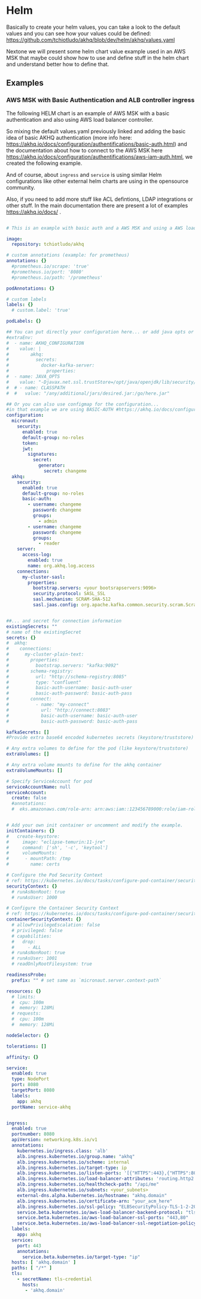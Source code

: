 # Helm  

Basically to create your helm values, you can take a look to the default values and you can see how your values could be defined:
https://github.com/tchiotludo/akhq/blob/dev/helm/akhq/values.yaml

Nextone we will present some helm chart value example used in an AWS MSK that maybe could show how to use and define stuff in the helm chart and understand better how to define that. 


## Examples

### AWS MSK with Basic Authentication and ALB controller ingress

The following HELM chart is an example of AWS MSK with a basic authentication and also using AWS load balancer controller.

So mixing the default values.yaml previously linked and adding the basic idea of basic AKHQ authentication (more info here: https://akhq.io/docs/configuration/authentifications/basic-auth.html) and the documentation about how to connect to the AWS MSK here https://akhq.io/docs/configuration/authentifications/aws-iam-auth.html, we created the following example.

And of course, about `ingress` and `service` is using similar Helm configurations like other external helm charts are using in the opensource community.

Also, if you need to add more stuff like ACL defintions, LDAP integrations or other stuff. In the main documentation there are present a lot of examples https://akhq.io/docs/ .

```yaml

# This is an example with basic auth and a AWS MSK and using a AWS loadbalancer controller ingress

image:
  repository: tchiotludo/akhq

# custom annotations (example: for prometheus)
annotations: {}
  #prometheus.io/scrape: 'true'
  #prometheus.io/port: '8080'
  #prometheus.io/path: '/prometheus'

podAnnotations: {}

# custom labels
labels: {}
  # custom.label: 'true'

podLabels: {}

## You can put directly your configuration here... or add java opts or any other env vars
#extraEnv: 
#  - name: AKHQ_CONFIGURATION
#    value: |
#        akhq:
#          secrets:
#            docker-kafka-server:
#              properties:
#  - name: JAVA_OPTS
#    value: "-Djavax.net.ssl.trustStore=/opt/java/openjdk/lib/security/cacerts -Djavax.net.ssl.trustStorePassword=password"
#  # - name: CLASSPATH
#  #   value: "/any/additional/jars/desired.jar:/go/here.jar"

## Or you can also use configmap for the configuration...
#in that example we are using BASIC-AUTH #https://akhq.io/docs/configuration/authentifications/basic-auth.html
configuration:
  micronaut:
    security:
      enabled: true
      default-group: no-roles
      token:
      jwt:
        signatures:
          secret:
            generator:
              secret: changeme
  akhq:
    security:
      enabled: true
      default-group: no-roles        
      basic-auth:
        - username: changeme
          password: changeme
          groups:
            - admin
        - username: changeme
          password: changeme
          groups:
            - reader
    server:
      access-log:
        enabled: true
        name: org.akhq.log.access
    connections:
      my-cluster-sasl:
        properties:
          bootstrap.servers: <your bootsrapservers:9096>
          security.protocol: SASL_SSL
          sasl.mechanism: SCRAM-SHA-512
          sasl.jaas.config: org.apache.kafka.common.security.scram.ScramLoginModule required username="username" password="password";


##... and secret for connection information
existingSecrets: ""
# name of the existingSecret
secrets: {}
#  akhq:
#    connections:
#      my-cluster-plain-text:
#        properties:
#          bootstrap.servers: "kafka:9092"
#        schema-registry:
#          url: "http://schema-registry:8085"
#          type: "confluent"
#          basic-auth-username: basic-auth-user
#          basic-auth-password: basic-auth-pass
#        connect:
#          - name: "my-connect"
#            url: "http://connect:8083"
#            basic-auth-username: basic-auth-user
#            basic-auth-password: basic-auth-pass

kafkaSecrets: []
#Provide extra base64 encoded kubernetes secrets (keystore/truststore)

# Any extra volumes to define for the pod (like keystore/truststore)
extraVolumes: []

# Any extra volume mounts to define for the akhq container
extraVolumeMounts: []

# Specify ServiceAccount for pod
serviceAccountName: null
serviceAccount:
  create: false
  #annotations:
  #  eks.amazonaws.com/role-arn: arn:aws:iam::123456789000:role/iam-role-name-here


# Add your own init container or uncomment and modify the example.
initContainers: {}
#   create-keystore:
#     image: "eclipse-temurin:11-jre"
#     command: ['sh', '-c', 'keytool']
#     volumeMounts:
#      - mountPath: /tmp
#        name: certs

# Configure the Pod Security Context
# ref: https://kubernetes.io/docs/tasks/configure-pod-container/security-context/
securityContext: {}
  # runAsNonRoot: true
  # runAsUser: 1000

# Configure the Container Security Context
# ref: https://kubernetes.io/docs/tasks/configure-pod-container/security-context/
containerSecurityContext: {}
  # allowPrivilegeEscalation: false
  # privileged: false
  # capabilities:
  #   drop:
  #     - ALL
  # runAsNonRoot: true
  # runAsUser: 1001
  # readOnlyRootFilesystem: true

readinessProbe:
  prefix: "" # set same as `micronaut.server.context-path`

resources: {}
  # limits:
  #  cpu: 100m
  #  memory: 128Mi
  # requests:
  #  cpu: 100m
  #  memory: 128Mi

nodeSelector: {}

tolerations: []

affinity: {}

service:
  enabled: true
  type: NodePort
  port: 8080
  targetPort: 8080
  labels:
    app: akhq
  portName: service-akhq


ingress:
  enabled: true
  portnumber: 8080
  apiVersion: networking.k8s.io/v1
  annotations:
    kubernetes.io/ingress.class: 'alb'
    alb.ingress.kubernetes.io/group.name: "akhq"
    alb.ingress.kubernetes.io/scheme: internal
    alb.ingress.kubernetes.io/target-type: ip
    alb.ingress.kubernetes.io/listen-ports: '[{"HTTPS":443},{"HTTPS":80}]'
    alb.ingress.kubernetes.io/load-balancer-attributes: 'routing.http2.enabled=true,idle_timeout.timeout_seconds=60'
    alb.ingress.kubernetes.io/healthcheck-path: "/api/me"
    alb.ingress.kubernetes.io/subnets: <your_subnets>
    external-dns.alpha.kubernetes.io/hostname: "akhq.domain"
    alb.ingress.kubernetes.io/certificate-arn: "your_acm_here"
    alb.ingress.kubernetes.io/ssl-policy: "ELBSecurityPolicy-TLS-1-2-2017-01"
    service.beta.kubernetes.io/aws-load-balancer-backend-protocol: "tls"
    service.beta.kubernetes.io/aws-load-balancer-ssl-ports: "443,80"
    service.beta.kubernetes.io/aws-load-balancer-ssl-negotiation-policy: "ELBSecurityPolicy-TLS-1-2-2017-01"
  labels:
    app: akhq
  service:
    port: 443
    annotations:
      service.beta.kubernetes.io/target-type: "ip"
  hosts: [ 'akhq.domain' ]
  paths: [ "/*" ]
  tls:
    - secretName: tls-credential
      hosts:
       - 'akhq.domain'
```
